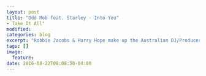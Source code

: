 ```yaml
---
layout: post
title: "Odd Mob feat. Starley - Into You"
- Take It All"
modified:
categories: blog
excerpt: "Robbie Jacobs & Harry Hope make up the Australian DJ/Producer duo, Odd Mob. The Brisbane pair have been creating a lot of noise for them selves since releasing their huge single, Is It A Banger."
tags: []
image:
  feature:
date: 2016-08-22T08:08:50-04:00
---
```


